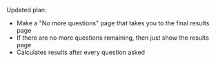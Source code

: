Updated plan:

- Make a "No more questions" page that takes you to the final results page
- If there are no more questions remaining, then just show the results page
- Calculates results after every question asked